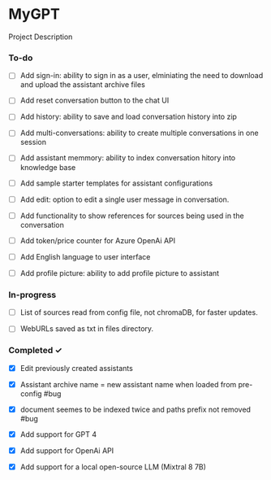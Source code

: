 # MyGPT
Project Description

### To-do
- [ ] Add sign-in: ability to sign in as a user, elminiating the need to download and upload the assistant archive files
- [ ] Add reset conversation button to the chat UI 
- [ ] Add history: ability to save and load conversation history into zip
- [ ] Add multi-conversations: ability to create multiple conversations in one session
- [ ] Add assistant memmory: ability to index conversation hitory into knowledge base
- [ ] Add sample starter templates for assistant configurations
- [ ] Add edit: option to edit a single user message in conversation.  
- [ ] Add functionality to show references for sources being used in the conversation  
- [ ] Add token/price counter for Azure OpenAi API  
- [ ] Add English language to user interface  
- [ ] Add profile picture: ability to add profile picture to assistant


### In-progress

- [ ] List of sources read from config file, not chromaDB, for faster updates.
- [ ] WebURLs saved as txt in files directory. 


### Completed ✓
- [x] Edit previously created assistants  
- [x] Assistant archive name = new assistant name when loaded from pre-config #bug  
- [x] document seemes to be indexed twice and paths prefix not removed #bug
- [x] Add support for GPT 4  
- [x] Add support for OpenAi API  
- [x] Add support for a local open-source LLM (Mixtral 8 7B)  



